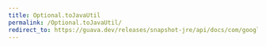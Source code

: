 ```yaml
---
title: Optional.toJavaUtil
permalink: /Optional.toJavaUtil/
redirect_to: https://guava.dev/releases/snapshot-jre/api/docs/com/google/common/base/Optional.html#toJavaUtil--
---
```

